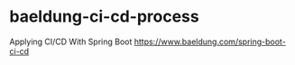 # baeldung-ci-cd-process
Applying CI/CD With Spring Boot
https://www.baeldung.com/spring-boot-ci-cd

